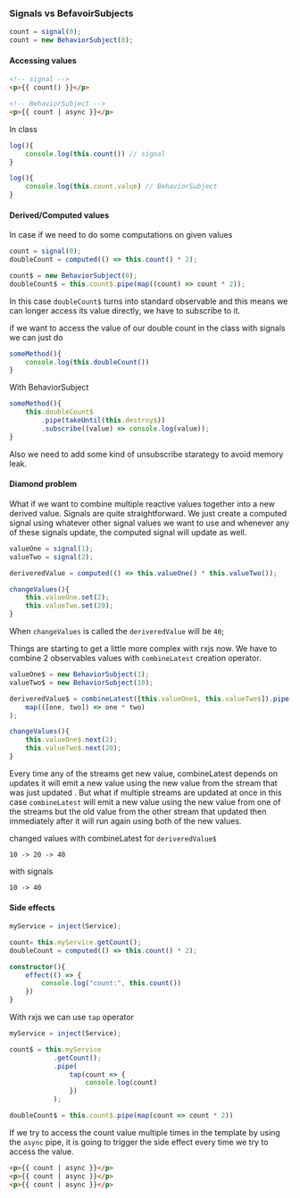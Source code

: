 ### Signals vs BefavoirSubjects

```typescript
count = signal(0);
count = new BehaviorSubject(0);
```

#### Accessing values

```html
<!-- signal -->
<p>{{ count() }}</p>

<!-- BehaviorSubject -->
<p>{{ count | async }}</p>
```

In class

```typescript
log(){
    console.log(this.count()) // signal
}

log(){
    console.log(this.count.value) // BehaviorSubject
}
```

#### Derived/Computed values

In case if we need to do some computations on given values

```typescript
count = signal(0);
doubleCount = computed(() => this.count() * 2);

count$ = new BehaviorSubject(0);
doubleCount$ = this.count$.pipe(map((count) => count * 2));
```

In this case `doubleCount$` turns into standard observable and this means we can longer access its value
directly, we have to subscribe to it.

if we want to access the value of our double count in the class with signals we can just do

```typescript
someMethod(){
    console.log(this.doubleCount())
}

```

With BehaviorSubject

```typescript
someMethod(){
    this.doubleCount$
        .pipe(takeUntil(this.destroy$))
        .subscribe((value) => console.log(value));
}

```

Also we need to add some kind of unsubscribe starategy to avoid memory leak.

#### Diamond problem

What if we want to combine multiple reactive values together into a new derived value.
Signals are quite straightforward. We just create a computed signal using whatever other signal values we want to use and whenever any of these signals update, the computed signal will update as well.

```typescript
valueOne = signal(1);
valueTwo = signal(2);

deriveredValue = computed(() => this.valueOne() * this.valueTwo());

changeValues(){
    this.valueOne.set(2);
    this.valueTwo.set(20);
}
```

When `changeValues` is called the `deriveredValue` will be `40`;

Things are starting to get a little more complex with rxjs now.
We have to combine 2 observables values with `combineLatest` creation operator.

```typescript
valueOne$ = new BehaviorSubject(1);
valueTwo$ = new BehaviorSubject(10);

deriveredValue$ = combineLatest([this.valueOne$, this.valueTwo$]).pipe(
    map(([one, two]) => one * two)
);

changeValues(){
    this.valueOne$.next(2);
    this.valueTwo$.next(20);
}
```

Every time any of the streams get new value, combineLatest depends on updates it
will emit a new value using the new value from the stream that was just updated .
But what if multiple streams are updated at once in this case `combineLatest` will emit a new value using the new value from one of the streams but
the old value from the other stream that updated then immediately after it will run again using both of the new values.

changed values with combineLatest for `deriveredValue$`

```
10 -> 20 -> 40
```

with signals

```
10 -> 40
```

#### Side effects

```typescript
myService = inject(Service);

count= this.myService.getCount();
doubleCount = computed(() => this.count() * 2);

constructor(){
    effect(() => {
        console.log("count:", this.count())
    })
}
```

With rxjs we can use `tap` operator

```typescript
myService = inject(Service);

count$ = this.myService
           .getCount();
           .pipe(
               tap(count => {
                   console.log(count)
               })
           );

doubleCount$ = this.count$.pipe(map(count => count * 2))


```

If we try to access the count value multiple times in the template by using the `async` pipe, it is
going to trigger the side effect every time we try to access the value.

```html
<p>{{ count | async }}</p>
<p>{{ count | async }}</p>
<p>{{ count | async }}</p>
```
